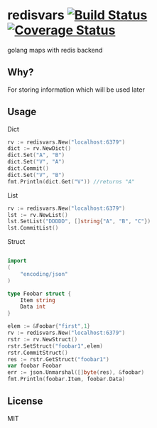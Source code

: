 # redisvars [![Build Status](https://travis-ci.org/saromanov/redisvars.svg?branch=master)](https://travis-ci.org/saromanov/redisvars) [![Coverage Status](https://coveralls.io/repos/saromanov/redisvars/badge.svg)](https://coveralls.io/r/saromanov/redisvars)
golang maps with redis backend

## Why?
For storing information which will be used later

## Usage
Dict
```go
rv := redisvars.New("localhost:6379")
dict := rv.NewDict()
dict.Set("A", "B")
dict.Set("V", "A")
dict.Commit()
dict.Set("V", "B")
fmt.Println(dict.Get("V")) //returns "A"
```

List
```go
rv := redisvars.New("localhost:6379")
lst := rv.NewList()
lst.SetList("DDDDD", []string{"A", "B", "C"})
lst.CommitList()
```
Struct
```go

import
(
	"encoding/json"
)

type Foobar struct {
	Item string
	Data int
}

elem := &Foobar{"first",1}
rv := redisvars.New("localhost:6379")
rstr := rv.NewStruct()
rstr.SetStruct("foobar1",elem)
rstr.CommitStruct()
res := rstr.GetStruct("foobar1")
var foobar Foobar
err := json.Unmarshal([]byte(res), &foobar)
fmt.Println(foobar.Item, foobar.Data)
```
## License
MIT